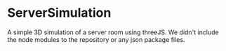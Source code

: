 # ServerSimulation
A simple 3D simulation of a server room using threeJS. We didn't include the node modules to the repository or any json package files.
